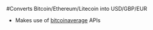 #Converts Bitcoin/Ethereum/Litecoin into USD/GBP/EUR

* Makes use of [bitcoinaverage](https://apiv2.bitcoinaverage.com/) APIs 
